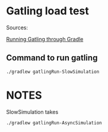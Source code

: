 # Gatling load test

Sources:

[Running Gatling through Gradle](https://www.james-willett.com/running-gatling-through-gradle)

## Command to run gatling
`./gradlew gatlingRun-SlowSimulation`

# NOTES
SlowSimulation takes 

`./gradlew gatlingRun-AsyncSimulation`